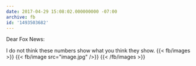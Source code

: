 ```yaml
---
date: 2017-04-29 15:08:02.000000000 -07:00
archive: fb
id: '1493503682'
---
```


Dear Fox News:

I do not think these numbers show what you think they show.
{{< fb/images >}}
{{< fb/image src="image.jpg" />}}
{{< /fb/images >}}
